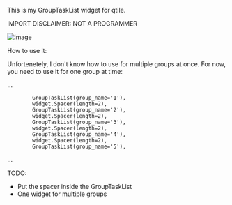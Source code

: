 This is my GroupTaskList widget for qtile.

IMPORT DISCLAIMER: NOT A PROGRAMMER

![image](https://github.com/user-attachments/assets/0fba24fc-2cdb-412f-a18f-879a4114b54a)


How to use it:

Unfortenetely, I don't know how to use for multiple groups at once. For now, you need to use it for one group at time:

...

            GroupTaskList(group_name='1'),
            widget.Spacer(length=2),
            GroupTaskList(group_name='2'),
            widget.Spacer(length=2),
            GroupTaskList(group_name='3'),
            widget.Spacer(length=2),
            GroupTaskList(group_name='4'),
            widget.Spacer(length=2),
            GroupTaskList(group_name='5'),
 ...


TODO:

 - Put the spacer inside the GroupTaskList
 - One widget for multiple groups
